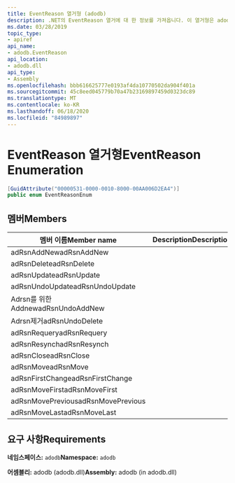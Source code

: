 ```yaml
---
title: EventReason 열거형 (adodb)
description: .NET의 EventReason 열거에 대 한 정보를 가져옵니다. 이 열거형은 adodb.dll 라이브러리의 adodb 네임 스페이스와 adodb 어셈블리에 있습니다.
ms.date: 03/28/2019
topic_type:
- apiref
api_name:
- adodb.EventReason
api_location:
- adodb.dll
api_type:
- Assembly
ms.openlocfilehash: bbb616625777e0193af4da10770502da904f401a
ms.sourcegitcommit: 45c8eed045779b70a47b23169897459d0323dc89
ms.translationtype: MT
ms.contentlocale: ko-KR
ms.lasthandoff: 06/18/2020
ms.locfileid: "84989897"
---
```

# <a name="eventreason-enumeration"></a><span data-ttu-id="e15d2-104">EventReason 열거형</span><span class="sxs-lookup"><span data-stu-id="e15d2-104">EventReason Enumeration</span></span>

```csharp
[GuidAttribute("00000531-0000-0010-8000-00AA006D2EA4")]
public enum EventReasonEnum
```

## <a name="members"></a><span data-ttu-id="e15d2-105">멤버</span><span class="sxs-lookup"><span data-stu-id="e15d2-105">Members</span></span>

| <span data-ttu-id="e15d2-106">멤버 이름</span><span class="sxs-lookup"><span data-stu-id="e15d2-106">Member name</span></span>  | <span data-ttu-id="e15d2-107">Description</span><span class="sxs-lookup"><span data-stu-id="e15d2-107">Description</span></span>  |
|---|---|
|<span data-ttu-id="e15d2-108">adRsnAddNew</span><span class="sxs-lookup"><span data-stu-id="e15d2-108">adRsnAddNew</span></span>  |   |
|<span data-ttu-id="e15d2-109">adRsnDelete</span><span class="sxs-lookup"><span data-stu-id="e15d2-109">adRsnDelete</span></span>  |   |
|<span data-ttu-id="e15d2-110">adRsnUpdate</span><span class="sxs-lookup"><span data-stu-id="e15d2-110">adRsnUpdate</span></span>  |   |
|<span data-ttu-id="e15d2-111">adRsnUndoUpdate</span><span class="sxs-lookup"><span data-stu-id="e15d2-111">adRsnUndoUpdate</span></span>  |   |
|<span data-ttu-id="e15d2-112">Adrsn를 위한 Addnew</span><span class="sxs-lookup"><span data-stu-id="e15d2-112">adRsnUndoAddNew</span></span>  |   |
|<span data-ttu-id="e15d2-113">Adrsn제거</span><span class="sxs-lookup"><span data-stu-id="e15d2-113">adRsnUndoDelete</span></span>  |   |
|<span data-ttu-id="e15d2-114">adRsnRequery</span><span class="sxs-lookup"><span data-stu-id="e15d2-114">adRsnRequery</span></span>  |   |
|<span data-ttu-id="e15d2-115">adRsnResynch</span><span class="sxs-lookup"><span data-stu-id="e15d2-115">adRsnResynch</span></span>  |   |
| <span data-ttu-id="e15d2-116">adRsnClose</span><span class="sxs-lookup"><span data-stu-id="e15d2-116">adRsnClose</span></span>  |   |
| <span data-ttu-id="e15d2-117">adRsnMove</span><span class="sxs-lookup"><span data-stu-id="e15d2-117">adRsnMove</span></span>  |   |
| <span data-ttu-id="e15d2-118">adRsnFirstChange</span><span class="sxs-lookup"><span data-stu-id="e15d2-118">adRsnFirstChange</span></span>  |   |
| <span data-ttu-id="e15d2-119">adRsnMoveFirst</span><span class="sxs-lookup"><span data-stu-id="e15d2-119">adRsnMoveFirst</span></span>  |   |
| <span data-ttu-id="e15d2-120">adRsnMovePrevious</span><span class="sxs-lookup"><span data-stu-id="e15d2-120">adRsnMovePrevious</span></span>  |   |
| <span data-ttu-id="e15d2-121">adRsnMoveLast</span><span class="sxs-lookup"><span data-stu-id="e15d2-121">adRsnMoveLast</span></span>  |   |

## <a name="requirements"></a><span data-ttu-id="e15d2-122">요구 사항</span><span class="sxs-lookup"><span data-stu-id="e15d2-122">Requirements</span></span>

<span data-ttu-id="e15d2-123">**네임스페이스:** `adodb`</span><span class="sxs-lookup"><span data-stu-id="e15d2-123">**Namespace:** `adodb`</span></span>

<span data-ttu-id="e15d2-124">**어셈블리:** adodb (adodb.dll)</span><span class="sxs-lookup"><span data-stu-id="e15d2-124">**Assembly:** adodb (in adodb.dll)</span></span>
